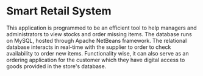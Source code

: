 # Smart Retail System

This application is programmed to be an efficient tool to help managers and administrators to view stocks and order missing items. The database runs on MySQL, hosted through Apache NetBeans framework. The relational database interacts
in real-time with the supplier to order to check availability to order new items.
Functionality wise, it can also serve as an ordering application for the customer which they have digital access to goods provided in the store's database.
